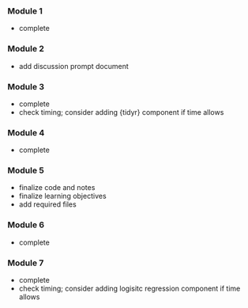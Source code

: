 ### Module 1  
- complete  

### Module 2  
- add discussion prompt document 

### Module 3  
- complete  
- check timing; consider adding {tidyr} component if time allows   

### Module 4  
- complete  

### Module 5  
- finalize code and notes  
- finalize learning objectives  
- add required files  

### Module 6  
- complete  

### Module 7  
- complete 
- check timing; consider adding logisitc regression component if time allows  
